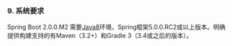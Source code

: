 ### 9. 系统要求

Spring Boot 2.0.0.M2 需要[Java8](http://www.java.com/)环境，Spring框架5.0.0.RC2或以上版本。明确提供构建支持的有Maven（3.2+）和Gradle 3（3.4或之后的版本）。